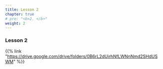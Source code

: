 ```yaml
---
title: Lesson 2   
chapter: true
# pre: "<b>2. </b>"
weight: 2
---
```


### Lesson 2

{{% link "https://drive.google.com/drive/folders/0B6rL2dUirhNfLWNnNmd2SHdUSWM" %}}
